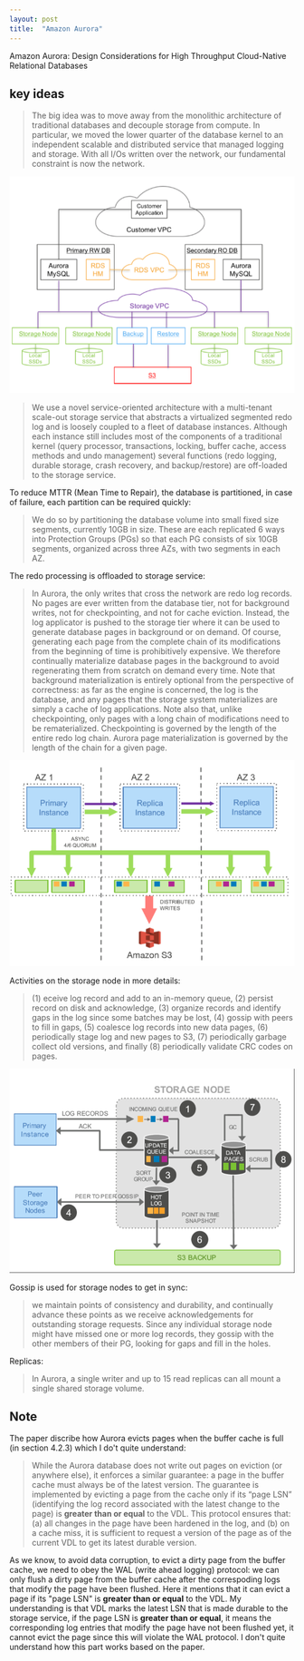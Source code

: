 ```yaml
---
layout: post
title:  "Amazon Aurora"
---
```


Amazon Aurora: Design Considerations for High Throughput Cloud-Native Relational Databases

## key ideas

> The big idea was to move away from the monolithic architecture of traditional databases and decouple storage from
compute. In particular, we moved the lower quarter of the database kernel to an independent scalable and distributed service that managed logging and storage. With all I/Os written over the network, our fundamental constraint is now the network.

![Aurora Architecture: a bird's view](./birdview.png)

> We use a novel service-oriented architecture with a multi-tenant scale-out storage service that abstracts a virtualized segmented redo log and is loosely coupled to a fleet of database instances. Although each instance still includes most of the components of a traditional kernel (query processor, transactions, locking, buffer cache, access methods and undo management) several functions (redo logging, durable storage, crash recovery, and backup/restore) are off-loaded to the storage service.

To reduce MTTR (Mean Time to Repair), the database is partitioned, in case of failure, each partition can be required quickly:

> We do so by partitioning the database volume into small fixed size segments, currently 10GB in size. These are each replicated 6 ways into Protection Groups (PGs) so that each PG consists of six 10GB segments, organized across three AZs, with two segments in each AZ.

The redo processing is offloaded to storage service:

> In Aurora, the only writes that cross the network are redo log records. No pages are ever written from the database tier, not for background writes, not for checkpointing, and not for cache eviction. Instead, the log applicator is pushed to the storage tier where it can be used to generate database pages in background or on demand. Of course, generating each page from the complete chain of its modifications from the beginning of time is prohibitively expensive. We therefore continually materialize database pages in the background to avoid regenerating them from scratch on demand every time. Note that background materialization is entirely optional from the perspective of correctness: as far as the engine is concerned, the log is the database, and any pages that the storage system materializes are simply a cache of log applications. Note also that, unlike checkpointing, only pages with a long chain of modifications need to be rematerialized. Checkpointing is governed by the length of the entire redo log chain. Aurora page materialization is governed by the length of the chain for a given page.

![Aurora network I/O](./networkio.png)

Activities on the storage node in more details:

> (1) eceive log record and add to an in-memory queue, (2) persist record on disk and acknowledge, (3) organize records and identify gaps in the log since some batches may be lost, (4) gossip with peers to fill in gaps, (5) coalesce log records into new data pages, (6) periodically stage log and new pages to S3, (7) periodically garbage collect old versions, and finally (8) periodically validate CRC codes on pages.

![I/O details](./IoDetails.png)

Gossip is used for storage nodes to get in sync:

> we maintain points of consistency and durability, and continually advance these points as we receive
acknowledgements for outstanding storage requests. Since any individual storage node might have missed one or more log
records, they gossip with the other members of their PG, looking for gaps and fill in the holes.

Replicas:

> In Aurora, a single writer and up to 15 read replicas can all mount a single shared storage volume.

## Note

The paper discribe how Aurora evicts pages when the buffer cache is full (in section 4.2.3) which I do't quite understand:

> While the Aurora database does not write out pages on eviction (or anywhere else), it enforces a similar guarantee: a page in the buffer cache must always be of the latest version. The guarantee is implemented by evicting a page from the cache only if its “page LSN” (identifying the log record associated with the latest change to the page) is **greater than or equal** to the VDL. This protocol ensures that: (a) all changes in the page have been hardened in the log, and (b) on a cache miss, it is sufficient to request a version of the page as of the current VDL to get its latest durable version.

As we know, to avoid data corruption, to evict a dirty page from the buffer cache, we need to obey the WAL (write ahead logging) protocol: we can only flush a dirty page from the buffer cache after the correspoding logs that modify the page have been flushed. Here it mentions that it can evict a page if its "page LSN" is **greater than or equal** to the VDL. My understanding is that VDL marks the latest LSN that is made durable to the storage service, if the page LSN is **greater than or equal**, it means the corresponding log entries that modify the page have not been flushed yet, it cannot evict the page since this will violate the WAL protocol. I don't quite understand how this part works based on the paper.